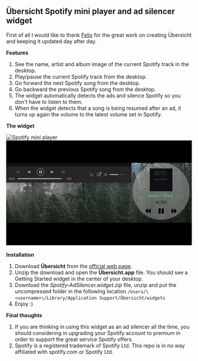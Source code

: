 ## Übersicht Spotify mini player and ad silencer widget

First of all I would like to thank [Felix](https://github.com/felixhageloh) for the great work on creating Übersicht and keeping it updated day after day.

**Features**

1. See the name, artist and album image of the current Spotify track in the desktop.
2. Play/pause the current Spotify track from the desktop.
3. Go forward the next Spotify song from the desktop.
4. Go backward the previous Spotify song from the desktop.
5. The widget automatically detects the ads and silence Spotify so you don't have to listen to them.
6. When the widget detects that a song is being resumed after an ad, it turns up again the volume to the latest volume set in Spotify.

**The widget**

![Spotify mini player](screenshot.png)
![Spotify ad silencer](spotify-adsilencer.gif)

**Installation**

1. Download **Übersicht** from the [official web page](http://tracesof.net/uebersicht/).
2. Unzip the download and open the **Übersicht.app** file. You should see a Getting Started widget in the center of your desktop.
3. Download the *Spotify-AdSilencer.widget.zip* file, unzip and put the uncompressed folder in the following location `/Users/\<username>\/Library/Application Support/Übersicht/widgets`
4. Enjoy :)

**Final thoughts**

1. If you are thinking in using this widget as an ad silencer all the time, you should considering in upgrading your Spotify account to premium in order to support the great service Spotify offers.
2. Spotify is a registered trademark of Spotify Ltd. This repo is in no way affiliated with spotify.com or Spotify Ltd.